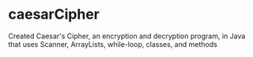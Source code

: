 # caesarCipher
Created Caesar's Cipher, an encryption and decryption program, in Java that uses Scanner, ArrayLists, while-loop, classes, and methods
